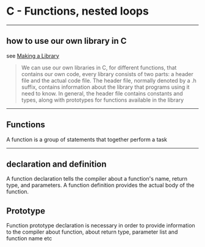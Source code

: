 # C - Functions, nested loops

----
## how to use our own library in C
see [Making a Library](https://computer.howstuffworks.com/c15.htm)

> We can use our own libraries in C, for different functions, that contains our own code, every library consists of two parts: a header file and the actual code file. The header file, normally denoted by a .h suffix, contains information about the library that programs using it need to know. In general, the header file contains constants and types, along with prototypes for functions available in the library

----
## Functions
A function is a group of statements that together perform a task

----
## declaration and definition
A function declaration tells the compiler about a function's name, return type, and parameters. A function definition provides the actual body of the function.

## Prototype
Function prototype declaration is necessary in order to provide information to the compiler about function, about return type, parameter list and function name etc
